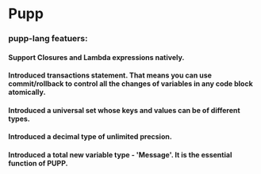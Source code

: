 Pupp
====

### pupp-lang featuers:

#### Support Closures and Lambda expressions natively. 

#### Introduced transactions statement. That means you can use commit/rollback to control all the changes of variables in any code block atomically.

#### Introduced a universal set whose keys and values can be of different types.

#### Introduced a decimal type of unlimited precsion.

#### Introduced a total new variable type - 'Message'. It is the essential function of PUPP.



